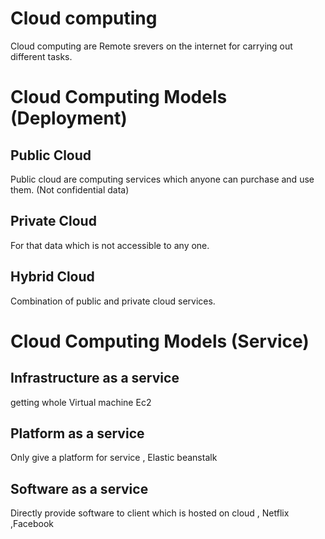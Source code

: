 # Cloud computing
Cloud computing are Remote srevers on the internet for carrying out different tasks.

# Cloud Computing Models (Deployment)
## Public Cloud
Public cloud are computing services which anyone can purchase and use them. (Not confidential data)
## Private Cloud
For that data which is not accessible to any one.
## Hybrid Cloud
Combination of public and private cloud services.

# Cloud Computing Models (Service)
## Infrastructure as a service
getting whole Virtual machine  Ec2
## Platform as a service 
Only give a platform for service , Elastic beanstalk
## Software as a service 
Directly provide software to client which is hosted on cloud , Netflix ,Facebook



